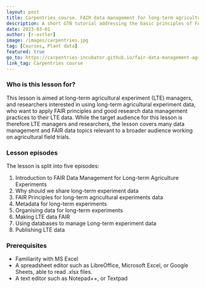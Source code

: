 ```yaml
---
layout: post
title: Carpentries course. FAIR data management for long-term agricultural experiments
description: A short GTN tutorial addressing the basic principles of FAIR bioimage metadata
date: 2023-03-01
author: [r-ostler]
image: /images/carpentries.jpg
tag: [Courses, Plant data]
featured: true
go_to: https://carpentries-incubator.github.io/fair-data-management-agriculture/
link_tag: Carpentries course
---
```


### Who is this lesson for?
This lesson is aimed at long-term agricultural experiment (LTE) managers, and researchers interested in using long-term agricultural experiment data, who want to apply FAIR principles and good research data management practices to their LTE data. While the target audience for this lesson is therefore LTE managers and researchers, the lesson covers many data management and FAIR data topics relevant to a broader audience working on agricultural field trials.

### Lesson episodes
The lesson is split into five episodes:
1. Introduction to FAIR Data Management for Long-term Agriculture Experiments
2. Why should we share long-term experiment data
3. FAIR Principles for long-term agricultural experiments data
4. Metadata for long-term experiments
5. Organising data for long-term experiments
6. Making LTE data FAIR
7. Using databases to manage Long-term experiment data
8. Publishing LTE data

### Prerequisites
- Familiarity with MS Excel
- A spreadsheet editor such as LibreOffice, Microsoft Excel, or Google Sheets, able to read .xlsx files.
- A text editor such as Notepad++, or Textpad

